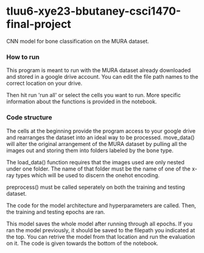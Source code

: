 # tluu6-xye23-bbutaney-csci1470-final-project
CNN model for bone classification on the MURA dataset.

### How to run
This program is meant to run with the MURA dataset already downloaded and 
stored in a google drive account. You can edit the file path names to the 
correct location on your drive. 

Then hit run 'run all' or select the cells you want to run. More specific 
information about the functions is provided in the notebook. 

### Code structure 
The cells at the beginning provide the program access to your google drive and 
rearranges the dataset into an ideal way to be processed. move_data() will alter
the original arrangement of the MURA dataset by pulling all the images out and 
storing them into folders labeled by the bone type. 

The load_data() function requires that the images used are only nested under one 
folder. The name of that folder must be the name of one of the x-ray types which 
will be used to discern the onehot encoding. 

preprocess() must be called seperately on both the training and testing dataset.

The code for the model architecture and hyperparameters are called. Then, the 
training and testing epochs are ran. 

This model saves the whole model after running through all epochs. If you ran 
the model previously, it should be saved to the filepath you indicated at the 
top. You can retrive the model from that location and run the evaluation on it. 
The code is given towards the bottom of the notebook. 
